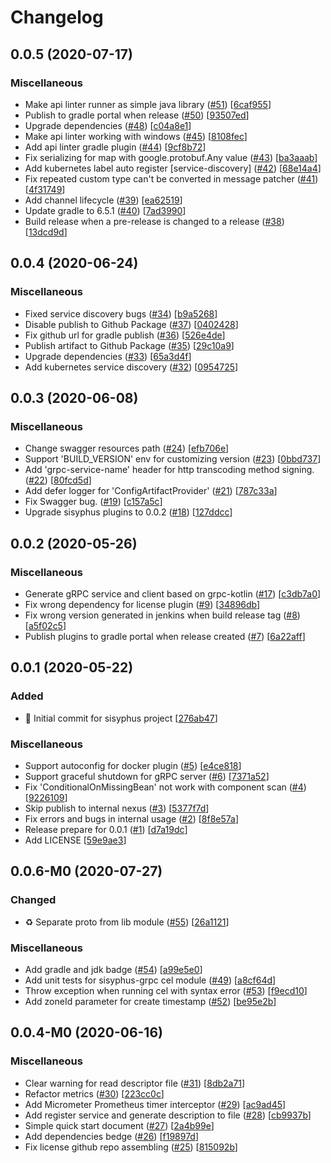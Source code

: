 # Changelog

<a name="0.0.5"></a>
## 0.0.5 (2020-07-17)

### Miscellaneous

-  Make api linter runner as simple java library ([#51](https://github.com/devkanro/sisyphus/issues/51)) [[6caf955](https://github.com/devkanro/sisyphus/commit/6caf955c015800d7a54fc75bd1a6f50018789c72)]
-  Publish to gradle portal when release ([#50](https://github.com/devkanro/sisyphus/issues/50)) [[93507ed](https://github.com/devkanro/sisyphus/commit/93507edce4fa705d55e47e6aa7f324bdd098173f)]
-  Upgrade dependencies ([#48](https://github.com/devkanro/sisyphus/issues/48)) [[c04a8e1](https://github.com/devkanro/sisyphus/commit/c04a8e148cb13307d54594a49fd52c7cd6709498)]
-  Make api linter working with windows ([#45](https://github.com/devkanro/sisyphus/issues/45)) [[8108fec](https://github.com/devkanro/sisyphus/commit/8108fecee921691f8a80a98e3c7fc4242c4b7e14)]
-  Add api linter gradle plugin ([#44](https://github.com/devkanro/sisyphus/issues/44)) [[9cf8b72](https://github.com/devkanro/sisyphus/commit/9cf8b72a18d696768e9e8360f22223ce379c7e94)]
-  Fix serializing for map with google.protobuf.Any value ([#43](https://github.com/devkanro/sisyphus/issues/43)) [[ba3aaab](https://github.com/devkanro/sisyphus/commit/ba3aaab0166ddca2fcdbe30145f281cb459c353f)]
-  Add kubernetes label auto register [service-discovery] ([#42](https://github.com/devkanro/sisyphus/issues/42)) [[68e14a4](https://github.com/devkanro/sisyphus/commit/68e14a4f031ac597e9626be066e2dbf8b15372c1)]
-  Fix repeated custom type can&#x27;t be converted in message patcher ([#41](https://github.com/devkanro/sisyphus/issues/41)) [[4f31749](https://github.com/devkanro/sisyphus/commit/4f3174920b205dda2c8625fa55dc3016b46c24a4)]
-  Add channel lifecycle ([#39](https://github.com/devkanro/sisyphus/issues/39)) [[ea62519](https://github.com/devkanro/sisyphus/commit/ea62519f039ba1bc88d52f1da0a7945844273c55)]
-  Update gradle to 6.5.1 ([#40](https://github.com/devkanro/sisyphus/issues/40)) [[7ad3990](https://github.com/devkanro/sisyphus/commit/7ad399033bc1df02674763f29edde0f530c9ca49)]
-  Build release when a pre-release is changed to a release ([#38](https://github.com/devkanro/sisyphus/issues/38)) [[13dcd9d](https://github.com/devkanro/sisyphus/commit/13dcd9de1c0383f80d6e7c1522ce85928508cfdd)]


<a name="0.0.4"></a>
## 0.0.4 (2020-06-24)

### Miscellaneous

-  Fixed service discovery bugs ([#34](https://github.com/devkanro/sisyphus/issues/34)) [[b9a5268](https://github.com/devkanro/sisyphus/commit/b9a52683a869671ea320bc8aadd16556f929bf44)]
-  Disable publish to Github Package ([#37](https://github.com/devkanro/sisyphus/issues/37)) [[0402428](https://github.com/devkanro/sisyphus/commit/04024282348e6ba4096220054e09e5a4fd047994)]
-  Fix github url for gradle publish ([#36](https://github.com/devkanro/sisyphus/issues/36)) [[526e4de](https://github.com/devkanro/sisyphus/commit/526e4deadb3d6aee2b9ebf3fed9f4cc4348f0584)]
-  Publish artifact to Github Package ([#35](https://github.com/devkanro/sisyphus/issues/35)) [[29c10a9](https://github.com/devkanro/sisyphus/commit/29c10a9d4b18759f013e21335e77200468a51d96)]
-  Upgrade dependencies ([#33](https://github.com/devkanro/sisyphus/issues/33)) [[65a3d4f](https://github.com/devkanro/sisyphus/commit/65a3d4fdcb90e95dcad3746540238011c52b9cac)]
-  Add kubernetes service discovery ([#32](https://github.com/devkanro/sisyphus/issues/32)) [[0954725](https://github.com/devkanro/sisyphus/commit/0954725576088e3ebdf5a2c8aa9aa21e5c75ead3)]


<a name="0.0.3"></a>
## 0.0.3 (2020-06-08)

### Miscellaneous

-  Change swagger resources path ([#24](https://github.com/devkanro/sisyphus/issues/24)) [[efb706e](https://github.com/devkanro/sisyphus/commit/efb706ef4a65a7863c44997bbc325c03f22f7323)]
-  Support &#x27;BUILD_VERSION&#x27; env for customizing version ([#23](https://github.com/devkanro/sisyphus/issues/23)) [[0bbd737](https://github.com/devkanro/sisyphus/commit/0bbd7371209ed515b1590fa5c7ccf3947dcb61ef)]
-  Add &#x27;grpc-service-name&#x27; header for http transcoding method signing. ([#22](https://github.com/devkanro/sisyphus/issues/22)) [[80fcd5d](https://github.com/devkanro/sisyphus/commit/80fcd5d441b717375fa47a370b12ac65b82c82c7)]
-  Add defer logger for &#x27;ConfigArtifactProvider&#x27; ([#21](https://github.com/devkanro/sisyphus/issues/21)) [[787c33a](https://github.com/devkanro/sisyphus/commit/787c33afcbdfa76fe22cbd570a64e40cdb544b58)]
-  Fix Swagger bug. ([#19](https://github.com/devkanro/sisyphus/issues/19)) [[c157a5c](https://github.com/devkanro/sisyphus/commit/c157a5c2bce23a638a22ac89182fc7abaaaf7526)]
-  Upgrade sisyphus plugins to 0.0.2 ([#18](https://github.com/devkanro/sisyphus/issues/18)) [[127ddcc](https://github.com/devkanro/sisyphus/commit/127ddcc7f28b6c41636f96e8840655b196ee417a)]


<a name="0.0.2"></a>
## 0.0.2 (2020-05-26)

### Miscellaneous

-  Generate gRPC service and client based on grpc-kotlin ([#17](https://github.com/devkanro/sisyphus/issues/17)) [[c3db7a0](https://github.com/devkanro/sisyphus/commit/c3db7a0b6684852f7c75271473ba860ea7588955)]
-  Fix wrong dependency for license plugin ([#9](https://github.com/devkanro/sisyphus/issues/9)) [[34896db](https://github.com/devkanro/sisyphus/commit/34896db7c8f89dd5809dbc88ac9ab57e3f16c94a)]
-  Fix wrong version generated in jenkins when build release tag ([#8](https://github.com/devkanro/sisyphus/issues/8)) [[a5f02c5](https://github.com/devkanro/sisyphus/commit/a5f02c5cbab731e5edbda181290926c1a243ea56)]
-  Publish plugins to gradle portal when release created ([#7](https://github.com/devkanro/sisyphus/issues/7)) [[6a22aff](https://github.com/devkanro/sisyphus/commit/6a22aff72a496f21ae0b25e01e0bd2c322099bcc)]


<a name="0.0.1"></a>
## 0.0.1 (2020-05-22)

### Added

- 🎉 Initial commit for sisyphus project [[276ab47](https://github.com/devkanro/sisyphus/commit/276ab47a0924e29ae4e59fe0f9230a0c99a99203)]

### Miscellaneous

-  Support autoconfig for docker plugin ([#5](https://github.com/devkanro/sisyphus/issues/5)) [[e4ce818](https://github.com/devkanro/sisyphus/commit/e4ce8180386b79aea3e4a42fed309f75528f9382)]
-  Support graceful shutdown for gRPC server ([#6](https://github.com/devkanro/sisyphus/issues/6)) [[7371a52](https://github.com/devkanro/sisyphus/commit/7371a5211289f437bdcc0fe61a6730678b09a1f5)]
-  Fix &#x27;ConditionalOnMissingBean&#x27; not work with component scan ([#4](https://github.com/devkanro/sisyphus/issues/4)) [[9226109](https://github.com/devkanro/sisyphus/commit/922610969b67fa96d17214fa4c41b3e02ef8e966)]
-  Skip publish to internal nexus ([#3](https://github.com/devkanro/sisyphus/issues/3)) [[5377f7d](https://github.com/devkanro/sisyphus/commit/5377f7d173825a5c42d27db22037aa44d1fec2fd)]
-  Fix errors and bugs in internal usage ([#2](https://github.com/devkanro/sisyphus/issues/2)) [[8f8e57a](https://github.com/devkanro/sisyphus/commit/8f8e57a8fc45cca6f4c7ad55c99583ff26752a0e)]
-  Release prepare for 0.0.1 ([#1](https://github.com/devkanro/sisyphus/issues/1)) [[d7a19dc](https://github.com/devkanro/sisyphus/commit/d7a19dcb0883eccb9c1a9ed8a9c34a88e29c1881)]
-  Add LICENSE [[59e9ae3](https://github.com/devkanro/sisyphus/commit/59e9ae38ac8cece9fac5cf054eb3dcc5cd7436fe)]


<a name="0.0.6-M0"></a>
## 0.0.6-M0 (2020-07-27)

### Changed

- ♻️ Separate proto from lib module ([#55](https://github.com/devkanro/sisyphus/issues/55)) [[26a1121](https://github.com/devkanro/sisyphus/commit/26a1121e4265d31982970820e76715e29547b934)]

### Miscellaneous

-  Add gradle and jdk badge ([#54](https://github.com/devkanro/sisyphus/issues/54)) [[a99e5e0](https://github.com/devkanro/sisyphus/commit/a99e5e03c6d8be25801e09c0fb2a987fefd089bf)]
-  Add unit tests for sisyphus-grpc cel module ([#49](https://github.com/devkanro/sisyphus/issues/49)) [[a8cf64d](https://github.com/devkanro/sisyphus/commit/a8cf64dcd410f26186c99630e83da948527f99a9)]
-  Throw exception when running cel with syntax error ([#53](https://github.com/devkanro/sisyphus/issues/53)) [[f9ecd10](https://github.com/devkanro/sisyphus/commit/f9ecd10049698f600e2f30704d0df2c4736bf86b)]
-  Add zoneId parameter for create timestamp ([#52](https://github.com/devkanro/sisyphus/issues/52)) [[be95e2b](https://github.com/devkanro/sisyphus/commit/be95e2bb4897252c3f6adebe65daa3cc7af78178)]


<a name="0.0.4-M0"></a>
## 0.0.4-M0 (2020-06-16)

### Miscellaneous

-  Clear warning for read descriptor file ([#31](https://github.com/devkanro/sisyphus/issues/31)) [[8db2a71](https://github.com/devkanro/sisyphus/commit/8db2a7131f40a5945eab08a55946806872aa8a12)]
-  Refactor metrics ([#30](https://github.com/devkanro/sisyphus/issues/30)) [[223cc0c](https://github.com/devkanro/sisyphus/commit/223cc0c3e5ac3c2c9f98a3204e2672263e4b8b07)]
-  Add Micrometer Prometheus timer interceptor ([#29](https://github.com/devkanro/sisyphus/issues/29)) [[ac9ad45](https://github.com/devkanro/sisyphus/commit/ac9ad455c4dc9e144a9aaedab9ce93297d9ecd9b)]
-  Add register service and generate description to file ([#28](https://github.com/devkanro/sisyphus/issues/28)) [[cb9937b](https://github.com/devkanro/sisyphus/commit/cb9937b357a14233d0d3eb8395de6626ad207cf2)]
-  Simple quick start document ([#27](https://github.com/devkanro/sisyphus/issues/27)) [[2a4b99e](https://github.com/devkanro/sisyphus/commit/2a4b99eee076d9e4440654819d15eaddc1a79374)]
-  Add dependencies bedge ([#26](https://github.com/devkanro/sisyphus/issues/26)) [[f19897d](https://github.com/devkanro/sisyphus/commit/f19897ddb81e2d967bfe08cc5f1c865365edb8ea)]
-  Fix license github repo assembling ([#25](https://github.com/devkanro/sisyphus/issues/25)) [[815092b](https://github.com/devkanro/sisyphus/commit/815092b940b6bc98824bca761760d84e52bcf1ba)]


